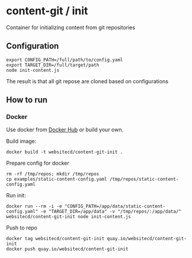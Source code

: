 # content-git / init
Container for initializing content from git repositories

## Configuration

```shell script
export CONFIG_PATH=/full/path/to/config.yaml
export TARGET_DIR=/full/target/path
node init-content.js 
```

The result is that all git repose are cloned based on configurations

## How to run

### Docker

Use docker from [Docker Hub](https://hub.docker.com/r/websitecd/content-git-init) or build your own.

Build image:

```shell script
docker build -t websitecd/content-git-init .
```

Prepare config for docker
```shell script
rm -rf /tmp/repos; mkdir /tmp/repos
cp examples/static-content-config.yaml /tmp/repos/static-content-config.yaml
```

Run init:

```shell script
docker run --rm -i -e "CONFIG_PATH=/app/data/static-content-config.yaml" -e "TARGET_DIR=/app/data" -v "/tmp/repos/:/app/data/" websitecd/content-git-init node init-content.js
```

Push to repo

```shell
docker tag websitecd/content-git-init quay.io/websitecd/content-git-init
docker push quay.io/websitecd/content-git-init
```
